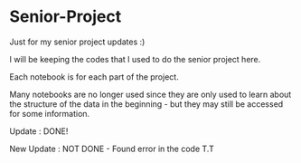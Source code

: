 # Senior-Project
Just for my senior project updates :)


I will be keeping the codes that I used to do the senior project here. 

Each notebook is for each part of the project.

Many notebooks are no longer used since they are only used to learn about the structure of the data in the beginning - but they may still be accessed for some information.

Update : DONE!

New Update : NOT DONE - Found error in the code T.T
